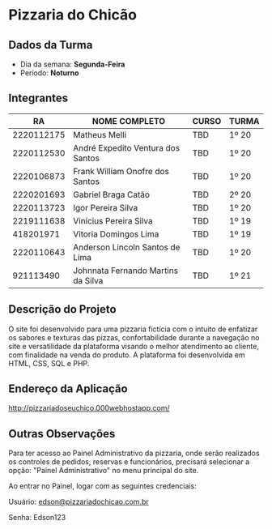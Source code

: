 # **Pizzaria do Chicão**

## Dados da Turma
* Dia da semana: **Segunda-Feira**
* Período: **Noturno**

## Integrantes
| RA   | NOME COMPLETO | CURSO | TURMA |
|------|---------------|-------|-------|
| 2220112175  | Matheus Melli  | TBD  | 1º 20    |
| 2220112530  | André Expedito Ventura dos Santos    | TBD  | 1º 20    |
| 2220106873  | Frank William Onofre dos Santos   | TBD  | 1º 20   |
| 2220201693  | Gabriel Braga Catão   | TBD  | 2º 20    |
| 2220113723  | Igor Pereira Silva   | TBD  | 1º 20    |
| 2219111638  | Vinícius Pereira Silva   | TBD  | 1º 19    |
| 418201971  | Vitoria Domingos Lima   | TBD  | 1º 19    |
| 2220110643  | Anderson Lincoln Santos de Lima   | TBD  | 1º 20    |
| 921113490  | Johnnata Fernando Martins da Silva   | TBD  | 1º 21    |

## Descrição do Projeto
O site foi desenvolvido para uma pizzaria fictícia com o intuito de enfatizar os sabores e texturas das pizzas, confortabilidade durante a navegação no site e versatilidade da plataforma visando o melhor atendimento ao cliente, com finalidade na venda do produto. A plataforma foi desenvolvida em HTML, CSS, SQL e PHP.

## Endereço da Aplicação

http://pizzariadoseuchico.000webhostapp.com/

## Outras Observações
Para ter acesso ao Painel Administrativo da pizzaria, onde serão realizados os controles de pedidos, reservas e funcionários, precisará selecionar a opção: "Painel Administrativo" no menu principal do site.

Ao entrar no Painel, logar com as seguintes credenciais:

Usuário: edson@pizzariadochicao.com.br

Senha: Edson123
